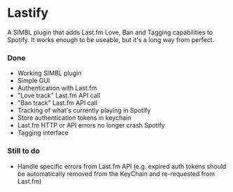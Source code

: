 # Lastify

A SIMBL plugin that adds Last.fm Love, Ban and Tagging capabilities to Spotify.
It works enough to be useable, but it's a long way from perfect.

### Done

* Working SIMBL plugin
* Simple GUI
* Authentication with Last.fm
* "Love track" Last.fm API call
* "Ban track" Last.fm API call
* Tracking of what's currently playing in Spotify
* Store authentication tokens in keychain
* Last.fm HTTP or API errors no longer crash Spotify
* Tagging interface

### Still to do

* Handle specific errors from Last.fm API (e.g. expired auth tokens should be automatically removed from the KeyChain and re-requested from Last.fm)
